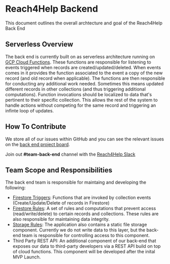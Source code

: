 # Reach4Help Backend

This document outlines the overall archtecture and goal of the Reach4Help Back End

## Serverless Overview

The back end is currently built on as serverless architecture running on [GCP Cloud Functions](https://cloud.google.com/functions/).
These functions are responsible for listening to events triggered when records are created/updated/deleted.
When events comes in it provides the function associated to the event a copy of the new record (and old record when applicable).
The functions are then responsible for conducting any additional work needed.
Sometimes this means updated different records in other collections (and thus triggering additional computations).
Function invocations should be localized to data that's pertinent to their specific collection.
This allows the rest of the system to handle actions without competing for the same record and triggering an infinte loop of updates.

## How To Contribute

We store all of our issues within GitHub and you can see the relevant issues on the [back end project board](https://github.com/reach4help/reach4help/projects/1).

Join out **#team-back-end** channel with the [Reach4Help Slack](https://join.slack.com/t/reach4help/shared_invite/zt-cu9pfz83-pAIKBDha17r5~W4thvn2Bw)

## Team Scope and Responsibilities 

The back end team is responsible for maintaing and developing the following:

- [Firestore Triggers](https://firebase.google.com/docs/functions/firestore-events): Functions that are invoked by collection events (Create/Update/Delete of records in Firestore)
- [Firestore Rules](https://firebase.google.com/docs/firestore/security/get-started): A set of rules and computations that prevent access (read/write/delete) to certain records and collections. 
These rules are also responsible for maintaining data integrity.
- [Storage Rules](https://firebase.google.com/docs/storage/security): The application also contains a static file storage component.
Currently we do not write data to this layer, but the back-end team is responsible for controlling access to this component.
- Third Party REST API: An additional component of our back-end that exposes our data to third-party developers via a REST API build on top of cloud functions.
This component will be developed after the inital MVP Launch.
